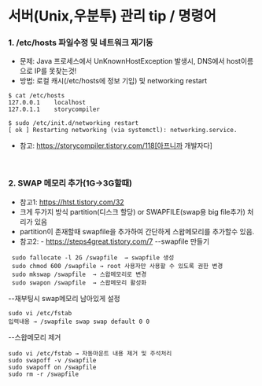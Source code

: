 # 서버(Unix,우분투) 관리 tip / 명령어  

### 1. /etc/hosts 파일수정 및 네트워크 재기동
- 문제: Java 프로세스에서 UnKnownHostException 발생시, DNS에서 host이름으로 IP를 못찾는것!
- 방법: 로컬 캐시(/etc/hosts에 정보 기입) 및 networking restart
```
$ cat /etc/hosts
127.0.0.1    localhost
127.0.1.1    storycompiler
```
```
$ sudo /etc/init.d/networking restart
[ ok ] Restarting networking (via systemctl): networking.service.
```
- 참고: https://storycompiler.tistory.com/118[아프니까 개발자다]  
<br>

### 2. SWAP 메모리 추가(1G->3G할때)
- 참고1: https://htst.tistory.com/32
- 크게 두가지 방식 partition(디스크 할당) or SWAPFILE(swap용 big file추가) 처리가 있음
- partition이 존재할때 swapfile을 추가하여 간단하게 스왑메모리를 추가할수 있음.
- 참고2: - https://steps4great.tistory.com/7
--swapfile 만들기
```
 sudo fallocate -l 2G /swapfile  → swapfile 생성
 sudo chmod 600 /swapfile → root 사용자만 사용할 수 있도록 권한 변경
 sudo mkswap /swapfile  → 스왑메모리로 변경
 sudo swapon /swapfile  → 스왑메모리 활성화
```
--재부팅시 swap메모리 남아있게 설정
```
sudo vi /etc/fstab
입력내용 → /swapfile swap swap default 0 0
```
--스왑메모리 제거
```
sudo vi /etc/fstab → 자동마운트 내용 제거 및 주석처리
sudo swapoff -v /swapfile
sudo swapoff on /swapfile
sudo rm -r /swapfile
```
